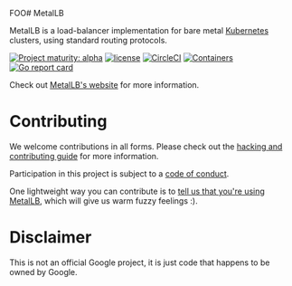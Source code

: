 FOO# MetalLB

MetalLB is a load-balancer implementation for bare
metal [Kubernetes](https://kubernetes.io) clusters, using standard
routing protocols.

[![Project maturity: alpha](https://img.shields.io/badge/maturity-alpha-yellow.svg)](https://metallb.universe.tf/maturity/) [![license](https://img.shields.io/github/license/google/metallb.svg?maxAge=2592000)](https://github.com/google/netboot/blob/master/LICENSE) [![CircleCI](https://img.shields.io/circleci/project/github/google/metallb.svg)](https://circleci.com/gh/google/metallb) [![Containers](https://img.shields.io/badge/containers-ready-green.svg)](https://hub.docker.com/u/metallb) [![Go report card](https://goreportcard.com/badge/github.com/google/metallb)](https://goreportcard.com/report/github.com/google/metallb)

Check out [MetalLB's website](https://metallb.universe.tf) for more
information.

# Contributing

We welcome contributions in all forms. Please check out
the
[hacking and contributing guide](https://metallb.universe.tf/hacking/)
for more information.

Participation in this project is subject to
a [code of conduct](https://metallb.universe.tf/code-of-conduct/).

One lightweight way you can contribute is
to
[tell us that you're using MetalLB](https://github.com/google/metallb/issues/5),
which will give us warm fuzzy feelings :).

# Disclaimer

This is not an official Google project, it is just code that happens
to be owned by Google.
